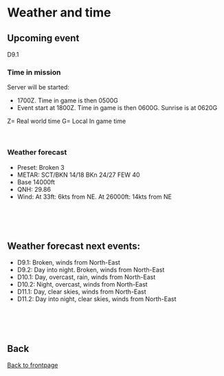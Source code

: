 # Weather and time

## Upcoming event
D9.1

### Time in mission
Server will be started:
- 1700Z. Time in game is then 0500G
- Event start at 1800Z. Time in game is then 0600G.  Sunrise is at 0620G

Z= Real world time
G= Local In game time

<br>

### Weather forecast

- Preset: Broken 3
- METAR: SCT/BKN 14/18 BKn 24/27 FEW 40
- Base 14000ft
- QNH: 29.86
- Wind: At 33ft: 6kts from NE. At 26000ft: 14kts from NE


<br>
<br>
<br>


## Weather forecast next events:
- D9.1: Broken, winds from North-East
- D9.2: Day into night. Broken, winds from North-East
- D10.1: Day, overcast, rain,  winds from North-East
- D10.2: Night, overcast, winds from North-East
- D11.1: Day, clear skies, winds from North-East
- D11.2: Day into night, clear skies, winds from North-East

<br>
<br>
<br>



## Back
[Back to frontpage](https://132nd-vwing.github.io/OPAR-Brief/)
